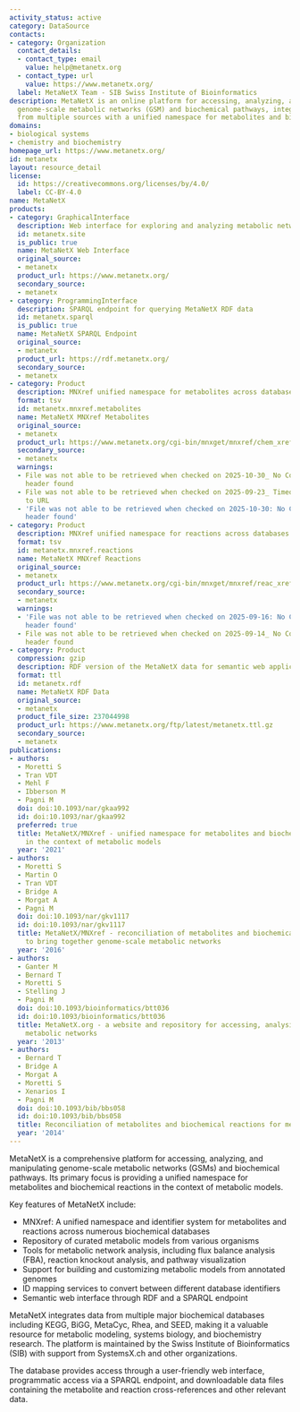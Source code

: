 ```yaml
---
activity_status: active
category: DataSource
contacts:
- category: Organization
  contact_details:
  - contact_type: email
    value: help@metanetx.org
  - contact_type: url
    value: https://www.metanetx.org/
  label: MetaNetX Team - SIB Swiss Institute of Bioinformatics
description: MetaNetX is an online platform for accessing, analyzing, and manipulating
  genome-scale metabolic networks (GSM) and biochemical pathways, integrating data
  from multiple sources with a unified namespace for metabolites and biochemical reactions.
domains:
- biological systems
- chemistry and biochemistry
homepage_url: https://www.metanetx.org/
id: metanetx
layout: resource_detail
license:
  id: https://creativecommons.org/licenses/by/4.0/
  label: CC-BY-4.0
name: MetaNetX
products:
- category: GraphicalInterface
  description: Web interface for exploring and analyzing metabolic networks
  id: metanetx.site
  is_public: true
  name: MetaNetX Web Interface
  original_source:
  - metanetx
  product_url: https://www.metanetx.org/
  secondary_source:
  - metanetx
- category: ProgrammingInterface
  description: SPARQL endpoint for querying MetaNetX RDF data
  id: metanetx.sparql
  is_public: true
  name: MetaNetX SPARQL Endpoint
  original_source:
  - metanetx
  product_url: https://rdf.metanetx.org/
  secondary_source:
  - metanetx
- category: Product
  description: MNXref unified namespace for metabolites across databases
  format: tsv
  id: metanetx.mnxref.metabolites
  name: MetaNetX MNXref Metabolites
  original_source:
  - metanetx
  product_url: https://www.metanetx.org/cgi-bin/mnxget/mnxref/chem_xref.tsv
  secondary_source:
  - metanetx
  warnings:
  - File was not able to be retrieved when checked on 2025-10-30_ No Content-Length
    header found
  - File was not able to be retrieved when checked on 2025-09-23_ Timeout connecting
    to URL
  - 'File was not able to be retrieved when checked on 2025-10-30: No Content-Length
    header found'
- category: Product
  description: MNXref unified namespace for reactions across databases
  format: tsv
  id: metanetx.mnxref.reactions
  name: MetaNetX MNXref Reactions
  original_source:
  - metanetx
  product_url: https://www.metanetx.org/cgi-bin/mnxget/mnxref/reac_xref.tsv
  secondary_source:
  - metanetx
  warnings:
  - 'File was not able to be retrieved when checked on 2025-09-16: No Content-Length
    header found'
  - File was not able to be retrieved when checked on 2025-09-14_ No Content-Length
    header found
- category: Product
  compression: gzip
  description: RDF version of the MetaNetX data for semantic web applications
  format: ttl
  id: metanetx.rdf
  name: MetaNetX RDF Data
  original_source:
  - metanetx
  product_file_size: 237044998
  product_url: https://www.metanetx.org/ftp/latest/metanetx.ttl.gz
  secondary_source:
  - metanetx
publications:
- authors:
  - Moretti S
  - Tran VDT
  - Mehl F
  - Ibberson M
  - Pagni M
  doi: doi:10.1093/nar/gkaa992
  id: doi:10.1093/nar/gkaa992
  preferred: true
  title: MetaNetX/MNXref - unified namespace for metabolites and biochemical reactions
    in the context of metabolic models
  year: '2021'
- authors:
  - Moretti S
  - Martin O
  - Tran VDT
  - Bridge A
  - Morgat A
  - Pagni M
  doi: doi:10.1093/nar/gkv1117
  id: doi:10.1093/nar/gkv1117
  title: MetaNetX/MNXref - reconciliation of metabolites and biochemical reactions
    to bring together genome-scale metabolic networks
  year: '2016'
- authors:
  - Ganter M
  - Bernard T
  - Moretti S
  - Stelling J
  - Pagni M
  doi: doi:10.1093/bioinformatics/btt036
  id: doi:10.1093/bioinformatics/btt036
  title: MetaNetX.org - a website and repository for accessing, analysing and manipulating
    metabolic networks
  year: '2013'
- authors:
  - Bernard T
  - Bridge A
  - Morgat A
  - Moretti S
  - Xenarios I
  - Pagni M
  doi: doi:10.1093/bib/bbs058
  id: doi:10.1093/bib/bbs058
  title: Reconciliation of metabolites and biochemical reactions for metabolic networks
  year: '2014'
---
```

MetaNetX is a comprehensive platform for accessing, analyzing, and manipulating genome-scale metabolic networks (GSMs) and biochemical pathways. Its primary focus is providing a unified namespace for metabolites and biochemical reactions in the context of metabolic models.

Key features of MetaNetX include:

- MNXref: A unified namespace and identifier system for metabolites and reactions across numerous biochemical databases
- Repository of curated metabolic models from various organisms
- Tools for metabolic network analysis, including flux balance analysis (FBA), reaction knockout analysis, and pathway visualization
- Support for building and customizing metabolic models from annotated genomes
- ID mapping services to convert between different database identifiers
- Semantic web interface through RDF and a SPARQL endpoint

MetaNetX integrates data from multiple major biochemical databases including KEGG, BiGG, MetaCyc, Rhea, and SEED, making it a valuable resource for metabolic modeling, systems biology, and biochemistry research. The platform is maintained by the Swiss Institute of Bioinformatics (SIB) with support from SystemsX.ch and other organizations.

The database provides access through a user-friendly web interface, programmatic access via a SPARQL endpoint, and downloadable data files containing the metabolite and reaction cross-references and other relevant data.